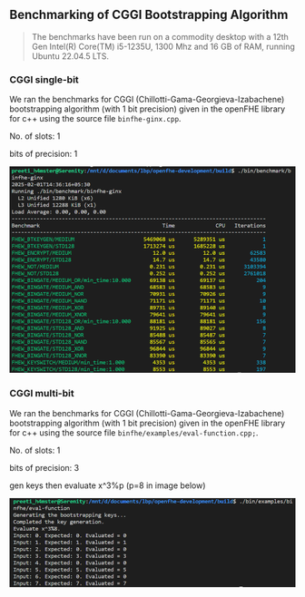 ## Benchmarking of CGGI Bootstrapping Algorithm

> The benchmarks have been run on a commodity desktop with a 12th Gen Intel(R) Core(TM) i5-1235U, 1300 Mhz and 16 GB of RAM, running Ubuntu 22.04.5 LTS.

### CGGI single-bit

We ran the benchmarks for CGGI (Chillotti-Gama-Georgieva-Izabachene) bootstrapping algorithm (with 1 bit precision) given in the openFHE library for c++ using the source file `binfhe-ginx.cpp`.

No. of slots: 1

bits of precision: 1

![cggi-1-bit](../../images/cggi-benchmarks-1.png)

### CGGI multi-bit

We ran the benchmarks for CGGI (Chillotti-Gama-Georgieva-Izabachene) bootstrapping algorithm (with 1 bit precision) given in the openFHE library for c++ using the source file `binfhe/examples/eval-function.cpp;`.

No. of slots: 1

bits of precision: 3

gen keys then evaluate x^3%p (p=8 in image below)

![cggi-multi-bit](../../images/cggi-benchmarks-2.png)
